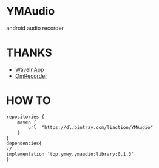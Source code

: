 # YMAudio
android audio recorder

# THANKS
- [WaveInApp](https://github.com/Cleveroad/WaveInApp)
- [OmRecorder](https://github.com/kailash09dabhi/OmRecorder)

# HOW TO

```
repositories {
    maven {
        url  "https://dl.bintray.com/liaction/YMAudio"
    }
}
dependencies{
// ....
implementation 'top.ymwy.ymaudio:library:0.1.3'
}
```

